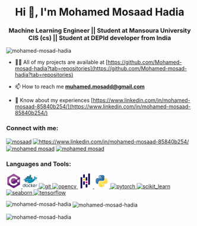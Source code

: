 <h1 align="center">Hi 👋, I'm Mohamed Mosaad Hadia</h1>
<h3 align="center">Machine Learning Engineer || Student at Mansoura University CIS (cs) || Student at DEPId developer from India</h3>

<p align="left"> <img src="https://komarev.com/ghpvc/?username=mohamed-mosad-hadia&label=Profile%20views&color=0e75b6&style=flat" alt="mohamed-mosad-hadia" /> </p>

- 👨‍💻 All of my projects are available at [https://github.com/Mohamed-mosad-hadia?tab=repositories](https://github.com/Mohamed-mosad-hadia?tab=repositories)

- 📫 How to reach me **muhamed.mosadd@gmail.com**

- 📄 Know about my experiences [https://www.linkedin.com/in/mohamed-mosaad-85840b254/](https://www.linkedin.com/in/mohamed-mosaad-85840b254/)

<h3 align="left">Connect with me:</h3>
<p align="left">
<a href="https://twitter.com/mosaad" target="blank"><img align="center" src="https://raw.githubusercontent.com/rahuldkjain/github-profile-readme-generator/master/src/images/icons/Social/twitter.svg" alt="mosaad" height="30" width="40" /></a>
<a href="https://linkedin.com/in/https://www.linkedin.com/in/mohamed-mosaad-85840b254/" target="blank"><img align="center" src="https://raw.githubusercontent.com/rahuldkjain/github-profile-readme-generator/master/src/images/icons/Social/linked-in-alt.svg" alt="https://www.linkedin.com/in/mohamed-mosaad-85840b254/" height="30" width="40" /></a>
<a href="https://fb.com/mohamed mosad" target="blank"><img align="center" src="https://raw.githubusercontent.com/rahuldkjain/github-profile-readme-generator/master/src/images/icons/Social/facebook.svg" alt="mohamed mosad" height="30" width="40" /></a>
<a href="https://instagram.com/mohamed mosad" target="blank"><img align="center" src="https://raw.githubusercontent.com/rahuldkjain/github-profile-readme-generator/master/src/images/icons/Social/instagram.svg" alt="mohamed mosad" height="30" width="40" /></a>
</p>

<h3 align="left">Languages and Tools:</h3>
<p align="left"> <a href="https://www.w3schools.com/cs/" target="_blank" rel="noreferrer"> <img src="https://raw.githubusercontent.com/devicons/devicon/master/icons/csharp/csharp-original.svg" alt="csharp" width="40" height="40"/> </a> <a href="https://www.docker.com/" target="_blank" rel="noreferrer"> <img src="https://raw.githubusercontent.com/devicons/devicon/master/icons/docker/docker-original-wordmark.svg" alt="docker" width="40" height="40"/> </a> <a href="https://git-scm.com/" target="_blank" rel="noreferrer"> <img src="https://www.vectorlogo.zone/logos/git-scm/git-scm-icon.svg" alt="git" width="40" height="40"/> </a> <a href="https://opencv.org/" target="_blank" rel="noreferrer"> <img src="https://www.vectorlogo.zone/logos/opencv/opencv-icon.svg" alt="opencv" width="40" height="40"/> </a> <a href="https://pandas.pydata.org/" target="_blank" rel="noreferrer"> <img src="https://raw.githubusercontent.com/devicons/devicon/2ae2a900d2f041da66e950e4d48052658d850630/icons/pandas/pandas-original.svg" alt="pandas" width="40" height="40"/> </a> <a href="https://www.python.org" target="_blank" rel="noreferrer"> <img src="https://raw.githubusercontent.com/devicons/devicon/master/icons/python/python-original.svg" alt="python" width="40" height="40"/> </a> <a href="https://pytorch.org/" target="_blank" rel="noreferrer"> <img src="https://www.vectorlogo.zone/logos/pytorch/pytorch-icon.svg" alt="pytorch" width="40" height="40"/> </a> <a href="https://scikit-learn.org/" target="_blank" rel="noreferrer"> <img src="https://upload.wikimedia.org/wikipedia/commons/0/05/Scikit_learn_logo_small.svg" alt="scikit_learn" width="40" height="40"/> </a> <a href="https://seaborn.pydata.org/" target="_blank" rel="noreferrer"> <img src="https://seaborn.pydata.org/_images/logo-mark-lightbg.svg" alt="seaborn" width="40" height="40"/> </a> <a href="https://www.tensorflow.org" target="_blank" rel="noreferrer"> <img src="https://www.vectorlogo.zone/logos/tensorflow/tensorflow-icon.svg" alt="tensorflow" width="40" height="40"/> </a> </p>

<p><img align="left" src="https://github-readme-stats.vercel.app/api/top-langs?username=mohamed-mosad-hadia&show_icons=true&locale=en&layout=compact" alt="mohamed-mosad-hadia" /></p>

<p>&nbsp;<img align="center" src="https://github-readme-stats.vercel.app/api?username=mohamed-mosad-hadia&show_icons=true&locale=en" alt="mohamed-mosad-hadia" /></p>

<p><img align="center" src="https://github-readme-streak-stats.herokuapp.com/?user=mohamed-mosad-hadia&" alt="mohamed-mosad-hadia" /></p>
